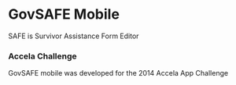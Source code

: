 GovSAFE Mobile
==============
SAFE is Survivor Assistance Form Editor

### Accela Challenge
GovSAFE mobile was developed for the 2014 Accela App Challenge